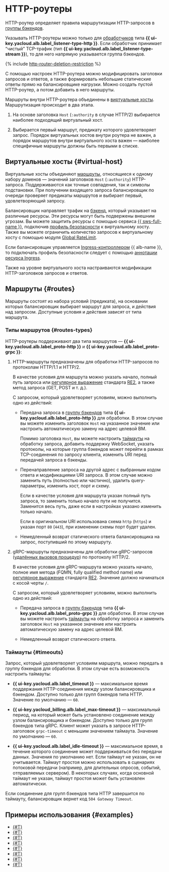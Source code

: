 # HTTP-роутеры

HTTP-роутер определяет правила маршрутизации HTTP-запросов в [группы бэкендов](backend-group.md).

Указывать HTTP-роутеры можно только для [обработчиков](application-load-balancer.md#listener) типа **{{ ui-key.yacloud.alb.label_listener-type-http }}**. Если обработчик принимает <q>чистый</q> TCP-трафик (тип **{{ ui-key.yacloud.alb.label_listener-type-stream }}**), то для него напрямую указывается группа бэкендов.

{% include [http-router-deletion-restriction](../../_includes/application-load-balancer/http-router-deletion-restriction.md) %}

С помощью настроек HTTP-роутера можно модифицировать заголовки запросов и ответов, а также формировать небольшие статические ответы прямо на балансировщике нагрузки. Можно создать пустой HTTP-роутер, а потом добавить в него маршруты.

Маршруты внутри HTTP-роутера объединены в [виртуальные хосты](#virtual-host). Маршрутизация происходит в два этапа.

1. На основе заголовка `Host` (`:authority` в случае HTTP/2) выбирается наиболее подходящий виртуальный хост. 

1. Выбирается первый маршрут, предикату которого удовлетворяет запрос. Порядок виртуальных хостов внутри роутера не важен, а порядок маршрутов внутри виртуального хоста важен — наиболее специфичные маршруты должны быть первыми в списке.

## Виртуальные хосты {#virtual-host}

Виртуальные хосты объединяют [маршруты](#routes), относящиеся к одному набору доменов — значений заголовков `Host` (`:authority`) HTTP-запроса. Поддерживаются как точные совпадения, так и символы подстановки. При получении входящего запроса балансировщик по очереди проверяет предикаты маршрутов и выбирает первый, удовлетворяющий запросу.

Балансировщик направляет трафик на [бэкенд](./backend-group.md), который указывает на различные ресурсы. Эти ресурсы могут быть подвержены внешним угрозам. Вы можете защитить ресурсы с помощью сервиса [{{ sws-full-name }}](../../smartwebsecurity/concepts/index.md), подключив [профиль безопасности](../../smartwebsecurity/operations/host-connect.md) к виртуальному хосту. Также вы можете ограничить количество запросов к виртуальному хосту с помощью модуля [Global RateLimit](rate-limiter.md).

Если балансировщик управляется [Ingress-контроллером](../tools/k8s-ingress-controller/index.md) {{ alb-name }}, то подключать профиль безопасности следует с помощью [аннотации ресурса Ingress](../k8s-ref/ingress.md#annot-security-profile-id).

Также на уровне виртуального хоста настраиваются модификации HTTP-заголовков запросов и ответов.

## Маршруты {#routes}

Маршруты состоят из набора условий (предиката), на основании которых балансировщик выбирает маршрут для запроса, и действия над запросом. Доступные условия и действия зависят от типа маршрута.

### Типы маршрутов {#routes-types}

HTTP-роутеры поддерживают два типа маршрутов — **{{ ui-key.yacloud.alb.label_proto-http }}** и **{{ ui-key.yacloud.alb.label_proto-grpc }}**:

1. HTTP-маршруты предназначены для обработки HTTP-запросов по протоколам HTTP/1.1 и HTTP/2.

   В качестве условия для маршрута можно указать начало, полный путь запроса или [регулярное выражение](https://ru.wikipedia.org/wiki/Регулярные_выражения) стандарта [RE2](https://github.com/google/re2/wiki/Syntax), а также метод запроса (GET, POST и т. д.).

   С запросом, который удовлетворяет условиям, можно выполнить одно из действий:

   * Передача запроса в [группу бэкендов](backend-group.md) типа **{{ ui-key.yacloud.alb.label_proto-http }}** для обработки. В этом случае вы можете изменить заголовок `Host` на указанное значение или настроить автоматическую замену на адрес целевой ВМ.

     Помимо заголовка `Host`, вы можете настроить [таймауты](#timeouts) на обработку запроса, добавить поддержку WebSocket, указать протоколы, на которые группа бэкендов может перейти в рамках TCP-соединения по запросу клиента, изменить URI перед передачей запроса в бэкенды.

   * Перенаправление запроса на другой адрес с выбранным кодом ответа и модификациями URI запроса. В этом случае можно заменить путь (полностью или частично), удалить query-параметры, изменить хост, порт и схему.

     Если в качестве условия для маршрута указан полный путь запроса, то заменить только начало пути не получится. Заменится весь путь, даже если в настройках указано изменить только начало.
   
     Если в оригинальном URI использована схема `http` (`https`) и указан порт `80` (`443`), при изменении схемы порт будет удален.
   * Немедленный возврат статического ответа балансировщика на запрос, поступивший по этому маршруту.

1. gRPC-маршруты предназначены для обработки gRPC-запросов ([удалённых вызовов процедур](https://ru.wikipedia.org/wiki/Удалённый_вызов_процедур)) по протоколу HTTP/2.

   В качестве условия для gRPC-маршрута можно указать начало, полное имя метода (FQMN, fully qualified method name) или [регулярное выражение](https://ru.wikipedia.org/wiki/Регулярные_выражения) стандарта [RE2](https://github.com/google/re2/wiki/Syntax). Значение должно начинаться с косой черты `/`.

   С запросом, который удовлетворяет условиям, можно выполнить одно из действий:

   * Передача запроса в [группу бэкендов](backend-group.md) типа **{{ ui-key.yacloud.alb.label_proto-grpc }}** для обработки. В этом случае вы можете настроить [таймауты](#timeouts) на обработку запроса и заменить заголовок `Host` на указанное значение или настроить автоматическую замену на адрес целевой ВМ.

   * Немедленный возврат статического ответа.

### Таймауты {#timeouts}

Запрос, который удовлетворяет условиям маршрута, можно передать в группу бэкендов для обработки. В этом случае есть возможность настроить таймауты:

* **{{ ui-key.yacloud.alb.label_timeout }}** — максимальное время поддержания HTTP-соединения между узлом балансировщика и бэкендом. Доступно только для групп бэкендов типа HTTP. Значение по умолчанию — `60`.

* **{{ ui-key.yacloud_billing.alb.label_max-timeout }}** — максимальный период, на который может быть установлено соединение между узлом балансировщика и бэкендом. Доступно только для групп бэкендов типа gRPC. Клиент может указать в запросе HTTP-заголовок `grpc-timeout` с меньшим значением таймаута. Значение по умолчанию — `60`.

* **{{ ui-key.yacloud.alb.label_idle-timeout }}** — максимальное время, в течение которого соединение может поддерживаться без передачи данных. Значения по умолчанию нет. Если таймаут не указан, он не учитывается. Таймаут простоя можно использовать в сценариях потоковой передачи (например, для длительных опросов, событий, отправляемых сервером). В некоторых случаях, когда основной таймаут не указан, таймаут простоя может быть установлен автоматически.

Если соединение для групп бэкендов типа HTTP завершится по таймауту, балансировщик вернет код `504 Gateway Timeout`.

## Примеры использования {#examples}

* [{#T}](../tutorials/virtual-hosting.md)
* [{#T}](../tutorials/tls-termination/console.md)
* [{#T}](../tutorials/alb-with-ddos-protection/console.md)
* [{#T}](../tutorials/migration-from-nlb-to-alb/index.md)
* [{#T}](../tutorials/cdn-storage-integration.md)
* [{#T}](../tutorials/blue-green-canary-deployment.md)
* [{#T}](../tutorials/logging.md)
* [{#T}](../tutorials/balancer-with-sws-profile/index.md)

